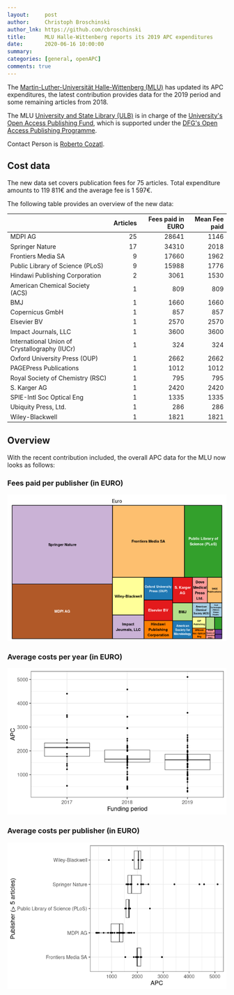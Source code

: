 ```yaml
---
layout:     post
author:     Christoph Broschinski
author_lnk: https://github.com/cbroschinski
title:      MLU Halle-Wittenberg reports its 2019 APC expenditures
date:       2020-06-16 10:00:00
summary:    
categories: [general, openAPC]
comments: true
---
```





The [Martin-Luther-Universität Halle-Wittenberg (MLU)](http://www.uni-halle.de/) has updated its APC expenditures, the latest contribution provides data for the 2019 period and some remaining articles from 2018.

The MLU [University and State Library (ULB)](http://bibliothek.uni-halle.de/info/?lang=en) is in charge of the [University's Open Access Publishing Fund](https://openscience.bibliothek.uni-halle.de/en/publikationsfonds/), which is supported under the [DFG's Open Access Publishing Programme](http://www.dfg.de/en/research_funding/programmes/infrastructure/lis/funding_opportunities/open_access/).

Contact Person is [Roberto Cozatl](mailto:roberto.cozatl@bibliothek.uni-halle.de).

## Cost data



The new data set covers publication fees for 75 articles. Total expenditure amounts to 119 811€ and the average fee is 1 597€.

The following table provides an overview of the new data:


|                                              | Articles| Fees paid in EURO| Mean Fee paid|
|:---------------------------------------------|--------:|-----------------:|-------------:|
|MDPI AG                                       |       25|             28641|          1146|
|Springer Nature                               |       17|             34310|          2018|
|Frontiers Media SA                            |        9|             17660|          1962|
|Public Library of Science (PLoS)              |        9|             15988|          1776|
|Hindawi Publishing Corporation                |        2|              3061|          1530|
|American Chemical Society (ACS)               |        1|               809|           809|
|BMJ                                           |        1|              1660|          1660|
|Copernicus GmbH                               |        1|               857|           857|
|Elsevier BV                                   |        1|              2570|          2570|
|Impact Journals, LLC                          |        1|              3600|          3600|
|International Union of Crystallography (IUCr) |        1|               324|           324|
|Oxford University Press (OUP)                 |        1|              2662|          2662|
|PAGEPress Publications                        |        1|              1012|          1012|
|Royal Society of Chemistry (RSC)              |        1|               795|           795|
|S. Karger AG                                  |        1|              2420|          2420|
|SPIE-Intl Soc Optical Eng                     |        1|              1335|          1335|
|Ubiquity Press, Ltd.                          |        1|               286|           286|
|Wiley-Blackwell                               |        1|              1821|          1821|

## Overview

With the recent contribution included, the overall APC data for the MLU now looks as follows:

### Fees paid per publisher (in EURO)

![plot of chunk tree_mlu_2020_06_16_full](/figure/tree_mlu_2020_06_16_full-1.png)

###  Average costs per year (in EURO)

![plot of chunk box_mlu_2020_06_16_year_full](/figure/box_mlu_2020_06_16_year_full-1.png)

###  Average costs per publisher (in EURO)

![plot of chunk box_mlu_2020_06_16_publisher_full](/figure/box_mlu_2020_06_16_publisher_full-1.png)

